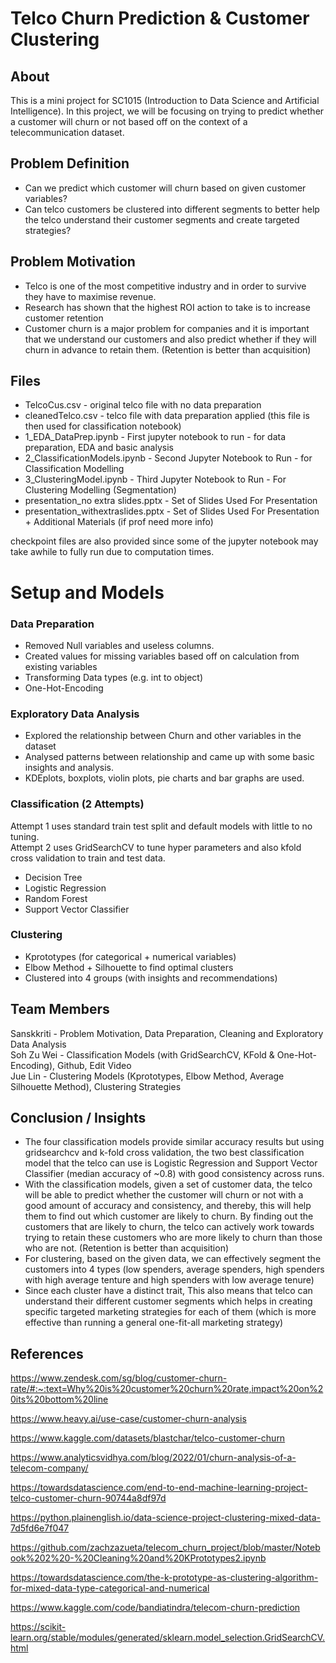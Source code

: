 # Telco Churn Prediction & Customer Clustering

## About
This is a mini project for SC1015 (Introduction to Data Science and Artificial Intelligence). In this project, we will be focusing on trying to predict whether a customer will churn or not based off on the context of a telecommunication dataset.

## Problem Definition
- Can we predict which customer will churn based on given customer variables?
- Can telco customers be clustered into different segments to better help the telco understand their customer segments and create targeted strategies?

## Problem Motivation
- Telco is one of the most competitive industry and in order to survive they have to maximise revenue.
- Research has shown that the highest ROI action to take is to increase customer retention
- Customer churn is a major problem for companies and it is important that we understand our customers and also predict whether if they will churn in advance to retain them. (Retention is better than acquisition)

## Files
- TelcoCus.csv - original telco file with no data preparation  
- cleanedTelco.csv - telco file with data preparation applied (this file is then used for classification notebook)
- 1_EDA_DataPrep.ipynb - First jupyter notebook to run - for data preparation, EDA and basic analysis
- 2_ClassificationModels.ipynb - Second Jupyter Notebook to Run - for Classification Modelling
- 3_ClusteringModel.ipynb - Third Jupyter Notebook to Run - For Clustering Modelling (Segmentation)
- presentation_no extra slides.pptx - Set of Slides Used For Presentation  
- presentation_withextraslides.pptx - Set of Slides Used For Presentation + Additional Materials (if prof need more info)  

checkpoint files are also provided since some of the jupyter notebook may take awhile to fully run due to computation times.  


# Setup and Models
### Data Preparation
- Removed Null variables and useless columns.
- Created values for missing variables based off on calculation from existing variables
- Transforming Data types (e.g. int to object)
- One-Hot-Encoding

### Exploratory Data Analysis
- Explored the relationship between Churn and other variables in the dataset
- Analysed patterns between relationship and came up with some basic insights and analysis.
- KDEplots, boxplots, violin plots, pie charts and bar graphs are used.

### Classification (2 Attempts)
Attempt 1 uses standard train test split and default models with little to no tuning.  
Attempt 2 uses GridSearchCV to tune hyper parameters and also kfold cross validation to train and test data.
- Decision Tree
- Logistic Regression
- Random Forest
- Support Vector Classifier

### Clustering
- Kprototypes (for categorical + numerical variables)
- Elbow Method + Silhouette to find optimal clusters
- Clustered into 4 groups (with insights and recommendations)


## Team Members
Sanskkriti - Problem Motivation, Data Preparation, Cleaning and Exploratory Data Analysis  
Soh Zu Wei - Classification Models (with GridSearchCV, KFold & One-Hot-Encoding), Github, Edit Video   
Jue Lin - Clustering Models (Kprototypes, Elbow Method, Average Silhouette Method), Clustering Strategies 


## Conclusion / Insights
- The four classification models provide similar accuracy results but using gridsearchcv and k-fold cross validation, the two best classification model that the telco can use is Logistic Regression and Support Vector Classifier (median accuracy of ~0.8) with good consistency across runs.
- With the classification models, given a set of customer data, the telco will be able to predict whether the customer will churn or not with a good amount of accuracy and consistency, and thereby, this will help them to find out which customer are likely to churn. By finding out the customers that are likely to churn, the telco can actively work towards trying to retain these customers who are more likely to churn than those who are not. (Retention is better than acquisition)
- For clustering, based on the given data, we can effectively segment the customers into 4 types (low spenders, average spenders, high spenders with high average tenture and high spenders with low average tenure)
- Since each cluster have a distinct trait, This also means that telco can understand their different customer segments which helps in creating specific targeted marketing strategies for each of them (which is more effective than running a general one-fit-all marketing strategy)

## References
https://www.zendesk.com/sg/blog/customer-churn-rate/#:~:text=Why%20is%20customer%20churn%20rate,impact%20on%20its%20bottom%20line  

https://www.heavy.ai/use-case/customer-churn-analysis  
 
https://www.kaggle.com/datasets/blastchar/telco-customer-churn  

https://www.analyticsvidhya.com/blog/2022/01/churn-analysis-of-a-telecom-company/   

https://towardsdatascience.com/end-to-end-machine-learning-project-telco-customer-churn-90744a8df97d   

https://python.plainenglish.io/data-science-project-clustering-mixed-data-7d5fd6e7f047  

https://github.com/zachzazueta/telecom_churn_project/blob/master/Notebook%202%20-%20Cleaning%20and%20KPrototypes2.ipynb  

https://towardsdatascience.com/the-k-prototype-as-clustering-algorithm-for-mixed-data-type-categorical-and-numerical

https://www.kaggle.com/code/bandiatindra/telecom-churn-prediction

https://scikit-learn.org/stable/modules/generated/sklearn.model_selection.GridSearchCV.html  








